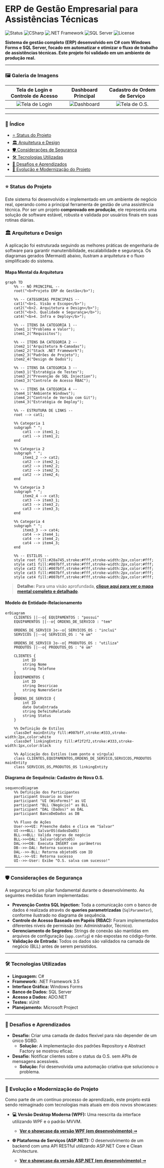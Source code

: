# ERP de Gestão Empresarial para Assistências Técnicas

![Status](https://img.shields.io/badge/Status-Em%20Produção-brightgreen)
![CSharp](https://img.shields.io/badge/C%23-11.0-blue?logo=c-sharp&logoColor=white)
![.NET Framework](https://img.shields.io/badge/.NET-Framework%203.5-blueviolet)
![SQL Server](https://img.shields.io/badge/SQL%20Server-CC2927?logo=microsoft-sql-server&logoColor=white)
![License](https://img.shields.io/badge/License-Proprietary-red)

**Sistema de gestão completo (ERP) desenvolvido em C# com Windows Forms e SQL Server, focado em automatizar e otimizar o fluxo de trabalho de assistências técnicas. Este projeto foi validado em um ambiente de produção real.**

---

### 🖼️ Galeria de Imagens

| Tela de Login e Controle de Acesso | Dashboard Principal | Cadastro de Ordem de Serviço |
| :--------------------------------: | :-------------------: | :--------------------------: |
| ![Tela de Login](media/screenshot-login.png) | ![Dashboard](media/screenshot-dashboard.png) | ![Tela de O.S.](media/screenshot-os.png) |

---

### 📖 Índice

* [⭐ Status do Projeto](#-status-do-projeto)
* [🏛️ Arquitetura e Design](#-arquitetura-e-design)
* [🛡️ Considerações de Segurança](#️-considerações-de-segurança)
* [🛠️ Tecnologias Utilizadas](#️-tecnologias-utilizadas)
* [🧠 Desafios e Aprendizados](#-desafios-e-aprendizados)
* [🚀 Evolução e Modernização do Projeto](#-evolução-e-modernização-do-projeto)

---

### ⭐ Status do Projeto

Este sistema foi desenvolvido e implementado em um ambiente de negócio real, operando como a principal ferramenta de gestão de uma assistência técnica. Por ser um projeto **comprovado em produção**, ele representa uma solução de software estável, robusta e validada por usuários finais em suas rotinas diárias.

### 🏛️ Arquitetura e Design

A aplicação foi estruturada seguindo as melhores práticas de engenharia de software para garantir manutenibilidade, escalabilidade e segurança. Os diagramas gerados (Mermaid) abaixo, ilustram a arquitetura e o fluxo simplificado do sistema.

#### **Mapa Mental da Arquitetura**

```mermaid
graph TD
    %% -- NÓ PRINCIPAL --
    root("<b>Projeto ERP de Gestão</b>");

    %% -- CATEGORIAS PRINCIPAIS --
    cat1("<b>1. Visão e Escopo</b>");
    cat2("<b>2. Arquitetura e Design</b>");
    cat3("<b>3. Qualidade e Segurança</b>");
    cat4("<b>4. Infra e Deploy</b>");

    %% -- ITENS DA CATEGORIA 1 --
    item1_1("Problema e Valor");
    item1_2("Requisitos");

    %% -- ITENS DA CATEGORIA 2 --
    item2_1("Arquitetura N-Camadas");
    item2_2("Stack .NET Framework");
    item2_3("Padrões de Projeto");
    item2_4("Design de Dados");

    %% -- ITENS DA CATEGORIA 3 --
    item3_1("Estratégia de Testes");
    item3_2("Prevenção de SQL Injection");
    item3_3("Controle de Acesso RBAC");

    %% -- ITENS DA CATEGORIA 4 --
    item4_1("Ambiente Windows");
    item4_2("Controle de Versão com Git");
    item4_3("Estratégia de Deploy");
    
    %% -- ESTRUTURA DE LINKS --
    root --> cat1;
    
    %% Categoria 1
    subgraph " ";
        cat1 --> item1_1;
        cat1 --> item1_2;
    end

    %% Categoria 2
    subgraph " ";
        item1_2 --> cat2;
        cat2 --> item2_1;
        cat2 --> item2_2;
        cat2 --> item2_3;
        cat2 --> item2_4;
    end
    
    %% Categoria 3
    subgraph " ";
        item2_4 --> cat3;
        cat3 --> item3_1;
        cat3 --> item3_2;
        cat3 --> item3_3;
    end

    %% Categoria 4
    subgraph " ";
        item3_3 --> cat4;
        cat4 --> item4_1;
        cat4 --> item4_2;
        cat4 --> item4_3;
    end

    %% -- ESTILOS --
    style root fill:#28a745,stroke:#fff,stroke-width:2px,color:#fff;
    style cat1 fill:#007bff,stroke:#fff,stroke-width:2px,color:#fff;
    style cat2 fill:#007bff,stroke:#fff,stroke-width:2px,color:#fff;
    style cat3 fill:#007bff,stroke:#fff,stroke-width:2px,color:#fff;
    style cat4 fill:#007bff,stroke:#fff,stroke-width:2px,color:#fff;
```
> **Detalhe:** Para uma visão aprofundada, **[clique aqui para ver o mapa mental completo e detalhado](docs/mapa-mental-detalhado.png)**.

#### **Modelo de Entidade-Relacionamento**

```mermaid
erDiagram
    CLIENTES ||--o{ EQUIPAMENTOS : "possui"
    EQUIPAMENTOS ||--o{ ORDENS_DE_SERVICO : "tem"
    
    ORDENS_DE_SERVICO }o--o{ SERVICOS_OS : "inclui"
    SERVICOS ||--o{ SERVICOS_OS : "é um"

    ORDENS_DE_SERVICO }o--o{ PRODUTOS_OS : "utiliza"
    PRODUTOS ||--o{ PRODUTOS_OS : "é um"

    CLIENTES {
        int ID
        string Nome
        string Telefone
    }
    EQUIPAMENTOS {
        int ID
        string Descricao
        string NumeroSerie
    }
    ORDENS_DE_SERVICO {
        int ID
        date DataEntrada
        string DefeitoRelatado
        string Status
    }

    %% Definição de Estilos
    classDef mainEntity fill:#007bff,stroke:#333,stroke-width:2px,color:white
    classDef linkingEntity fill:#f2f2f2,stroke:#333,stroke-width:1px,color:black

    %% Aplicação dos Estilos (sem ponto e vírgula)
    class CLIENTES,EQUIPAMENTOS,ORDENS_DE_SERVICO,SERVICOS,PRODUTOS mainEntity
    class SERVICOS_OS,PRODUTOS_OS linkingEntity
```

#### **Diagrama de Sequência: Cadastro de Nova O.S.**

```mermaid
sequenceDiagram
    %% Definição dos Participantes
    participant Usuario as User
    participant "UI (WinForms)" as UI
    participant "BLL (Negócio)" as BLL
    participant "DAL (Dados)" as DAL
    participant BancoDeDados as DB

    %% Fluxo de Ações
    User->>+UI: Preenche dados e clica em "Salvar"
    UI->>+BLL: SalvarOS(dadosDaOS)
    BLL->>BLL: Valida regras de negócio
    BLL->>+DAL: Salvar(objetoOS)
    DAL->>+DB: Executa INSERT com parâmetros
    DB-->>-DAL: Retorna sucesso
    DAL-->>-BLL: Retorna objetoOS com ID
    BLL-->>-UI: Retorna sucesso
    UI-->>-User: Exibe "O.S. salva com sucesso!"
```

---

### 🛡️ Considerações de Segurança

A segurança foi um pilar fundamental durante o desenvolvimento. As seguintes medidas foram implementadas:

* **Prevenção Contra SQL Injection:** Toda a comunicação com o banco de dados é realizada através de **queries parametrizadas** (`SqlParameter`), conforme ilustrado no diagrama de sequência.
* **Controle de Acesso Baseado em Papéis (RBAC):** Foram implementados diferentes níveis de permissão (ex: Administrador, Técnico).
* **Gerenciamento de Segredos:** Strings de conexão são mantidas em arquivos de configuração (`app.config`) e não expostas no código-fonte.
* **Validação de Entrada:** Todos os dados são validados na camada de negócio (BLL) antes de serem persistidos.

---

### 🛠️ Tecnologias Utilizadas

* **Linguagem:** C#
* **Framework:** .NET Framework 3.5
* **Interface Gráfica:** Windows Forms
* **Banco de Dados:** SQL Server
* **Acesso a Dados:** ADO.NET
* **Testes:** xUnit
* **Planejamento:** Microsoft Project

---

### 🧠 Desafios e Aprendizados

* **Desafio:** Criar uma camada de dados flexível para não depender de um único SGBD.
    * **Solução:** A implementação dos padrões Repository e Abstract Factory se mostrou eficaz.
* **Desafio:** Notificar clientes sobre o status da O.S. sem APIs de mensagens acessíveis.
    * **Solução:** Foi desenvolvida uma automação criativa que solucionou o problema.

---

### 🚀 Evolução e Modernização do Projeto

Como parte de um contínuo processo de aprendizado, este projeto está sendo reimaginado com tecnologias mais atuais em dois novos showcases:

* **💻 Versão Desktop Moderna (WPF):** Uma reescrita da interface utilizando WPF e o padrão MVVM.
    * **[Ver o showcase da versão WPF (em desenvolvimento) ➞](https://github.com/NaassonRibeiro/erp-gestao-wpf-showcase)**

* **🌐 Plataforma de Serviços (ASP.NET):** O desenvolvimento de um backend com uma API RESTful utilizando ASP.NET Core e Clean Architecture.
    * **[Ver o showcase da versão ASP.NET (em desenvolvimento) ➞](https://github.com/NaassonRibeiro/erp-gestao-aspnet-showcase)**
